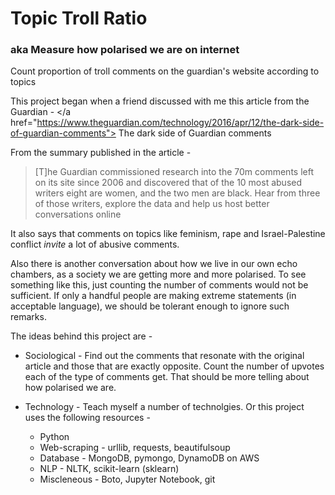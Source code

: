 # Topic Troll Ratio
### aka Measure how polarised we are on internet

Count proportion of troll comments on the guardian's website according to topics

This project began when a friend discussed with me this article from the Guardian -
 </a href="https://www.theguardian.com/technology/2016/apr/12/the-dark-side-of-guardian-comments">
 The dark side of Guardian comments </a>

From the summary published in the article -
<blockquote>
[T]he Guardian commissioned research into the 70m comments left on its site since 2006 and discovered that of the 10 most abused writers eight are women, and the two men are black. Hear from three of those writers, explore the data
and help us host better conversations online
</blockquote>

It also says that comments on topics like feminism, rape and Israel-Palestine conflict _invite_ a lot of abusive comments.

Also there is another conversation about how we live in our own echo chambers, as a society we are getting more and more polarised. To see something like this, just counting the number of comments would not be sufficient. If only a handful people are making extreme statements (in acceptable language), we should be tolerant enough to ignore such remarks.

The ideas behind this project are -
* Sociological - Find out the comments that resonate with the original article and those that are exactly opposite. Count the number of upvotes each of the type of comments get. That should be more telling about how polarised we are.

* Technology - Teach myself a number of technolgies. Or this project uses the following resources -
  * Python
  * Web-scraping - urllib, requests, beautifulsoup
  * Database - MongoDB, pymongo, DynamoDB on AWS
  * NLP - NLTK, scikit-learn (sklearn)
  * Miscleneous - Boto, Jupyter Notebook, git
